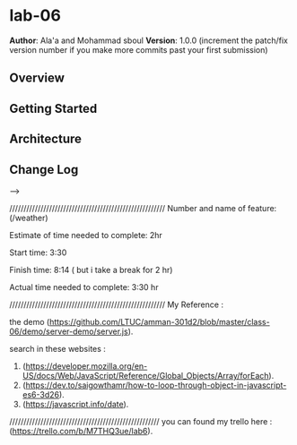 # lab-06


**Author**: Ala'a and Mohammad sboul
**Version**: 1.0.0 (increment the patch/fix version number if you make more commits past your first submission)

## Overview
<!-- Provide a high level overview of what this application is and why you are building it, beyond the fact that it's an assignment for this class. (i.e. What's your problem domain?) -->

## Getting Started
<!-- What are the steps that a user must take in order to build this app on their own machine and get it running? -->

## Architecture
<!-- Provide a detailed description of the application design. What technologies (languages, libraries, etc) you're using, and any other relevant design information. -->

## Change Log
<!-- Use this area to document the iterative changes made to your application as each feature is successfully implemented. Use time stamps. Here's an examples:

01-01-2001 4:59pm - Application now has a fully-functional express server, with a GET route for the location resource.

## Credits and Collaborations
<!-- Give credit (and a link) to other people or resources that helped you build this application. -->
-->

///////////////////////////////////////////////////////
Number and name of feature:(/weather)

Estimate of time needed to complete: 2hr

Start time: 3:30

Finish time: 8:14 ( but i take a break for 2 hr)

Actual time needed to complete: 3:30 hr

///////////////////////////////////////////////////////
My Reference :

the demo (https://github.com/LTUC/amman-301d2/blob/master/class-06/demo/server-demo/server.js).

search in these websites :
1. (https://developer.mozilla.org/en-US/docs/Web/JavaScript/Reference/Global_Objects/Array/forEach).
2. (https://dev.to/saigowthamr/how-to-loop-through-object-in-javascript-es6-3d26).
3. (https://javascript.info/date).

/////////////////////////////////////////////////////
you can found my trello here :
(https://trello.com/b/M7THQ3ue/lab6).
